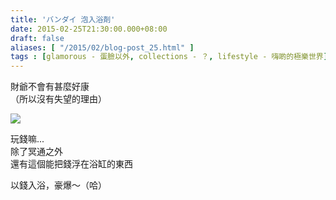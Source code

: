 ```yaml
---
title: 'バンダイ 泡入浴剤'
date: 2015-02-25T21:30:00.000+08:00
draft: false
aliases: [ "/2015/02/blog-post_25.html" ]
tags : [glamorous - 蛋臉以外, collections - ？, lifestyle - 嗨啲的極樂世界]
---
```


財爺不會有甚麼好康  
（所以沒有失望的理由）  

[![](https://4.bp.blogspot.com/-SRnsA_6LI5g/XERS8n4REYI/AAAAAAAAGQI/gLlyJOlvlLAcGX8oQqqUbxXUJwHK8m8YgCLcBGAs/s640/16221412038_2a77a9f7b8_z.jpg)](https://4.bp.blogspot.com/-SRnsA_6LI5g/XERS8n4REYI/AAAAAAAAGQI/gLlyJOlvlLAcGX8oQqqUbxXUJwHK8m8YgCLcBGAs/s1600/16221412038_2a77a9f7b8_z.jpg)

玩錢嘛...  
除了冥通之外  
還有這個能把錢浮在浴缸的東西  
  
以錢入浴，豪爆～（哈）
